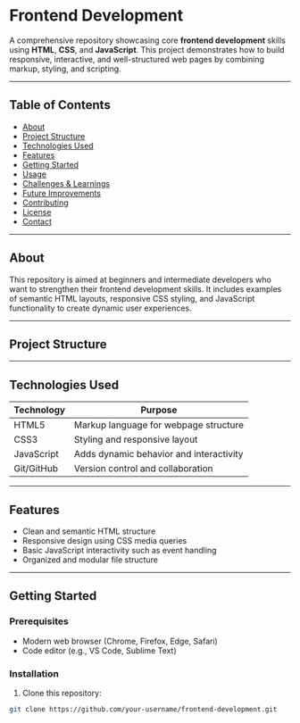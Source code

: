 # Frontend Development

A comprehensive repository showcasing core **frontend development** skills using **HTML**, **CSS**, and **JavaScript**. This project demonstrates how to build responsive, interactive, and well-structured web pages by combining markup, styling, and scripting.

---

## Table of Contents

- [About](#about)
- [Project Structure](#project-structure)
- [Technologies Used](#technologies-used)
- [Features](#features)
- [Getting Started](#getting-started)
- [Usage](#usage)
- [Challenges & Learnings](#challenges--learnings)
- [Future Improvements](#future-improvements)
- [Contributing](#contributing)
- [License](#license)
- [Contact](#contact)

---

## About

This repository is aimed at beginners and intermediate developers who want to strengthen their frontend development skills. It includes examples of semantic HTML layouts, responsive CSS styling, and JavaScript functionality to create dynamic user experiences.

---

## Project Structure


---

## Technologies Used

| Technology | Purpose                                   |
|------------|-------------------------------------------|
| HTML5      | Markup language for webpage structure     |
| CSS3       | Styling and responsive layout              |
| JavaScript | Adds dynamic behavior and interactivity    |
| Git/GitHub | Version control and collaboration          |

---

## Features

- Clean and semantic HTML structure
- Responsive design using CSS media queries
- Basic JavaScript interactivity such as event handling
- Organized and modular file structure

---

## Getting Started

### Prerequisites

- Modern web browser (Chrome, Firefox, Edge, Safari)
- Code editor (e.g., VS Code, Sublime Text)

### Installation

1. Clone this repository:

```bash
git clone https://github.com/your-username/frontend-development.git
